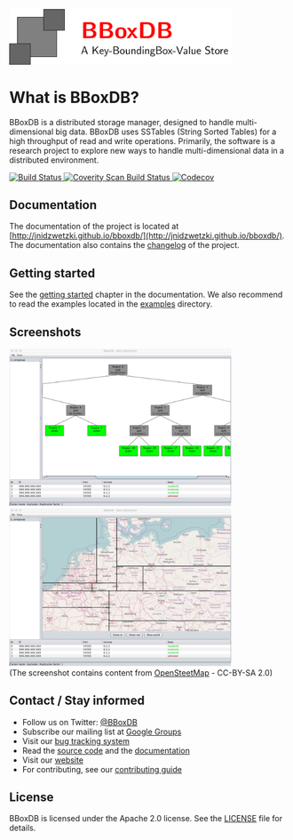 <img src="docs/logo/logo.png" width="400">

# What is BBoxDB?

BBoxDB is a distributed storage manager, designed to handle multi-dimensional big data. BBoxDB uses SSTables (String Sorted Tables) for a high throughput of read and write operations. Primarily, the software is a research project to explore new ways to handle multi-dimensional data in a distributed environment.

<a href="https://travis-ci.org/jnidzwetzki/bboxdb">
  <img alt="Build Status" src="https://travis-ci.org/jnidzwetzki/bboxdb.svg?branch=master">
</a> <a href="https://scan.coverity.com/projects/jnidzwetzki-bboxdb">
  <img alt="Coverity Scan Build Status"
       src="https://scan.coverity.com/projects/11479/badge.svg"/>
</a> <a href="https://codecov.io/gh/jnidzwetzki/bboxdb">
  <img src="https://codecov.io/gh/jnidzwetzki/bboxdb/branch/master/graph/badge.svg" alt="Codecov" />
</a>

## Documentation 
The documentation of the project is located at [http://jnidzwetzki.github.io/bboxdb/](http://jnidzwetzki.github.io/bboxdb/). The documentation also contains the [changelog](http://jnidzwetzki.github.io/bboxdb/dev/changelog.html) of the project.

## Getting started
See the [getting started](http://jnidzwetzki.github.io/bboxdb/doc/started.html) chapter in the documentation. We also recommend to read the examples located in the [examples](examples/) directory.

## Screenshots
<p><img src="docs/images/bboxdb_gui1.jpg" width="400"> <img src="docs/images/bboxdb_gui2.jpg" width="400"><br>
(The screenshot contains content from <a href="https://www.openstreetmap.org/">OpenSteetMap</a> - CC-BY-SA 2.0)
</p>

## Contact / Stay informed
* Follow us on Twitter: [@BBoxDB](https://twitter.com/BBoxDB)
* Subscribe our mailing list at [Google Groups](https://groups.google.com/forum/#!forum/bboxdb)
* Visit our [bug tracking system](https://github.com/jnidzwetzki/bboxdb/issues)
* Read the [source code](https://github.com/jnidzwetzki/bboxdb) and the [documentation](http://jnidzwetzki.github.io/bboxdb/)
* Visit our [website](http://bboxdb.org)
* For contributing, see our [contributing guide](https://github.com/jnidzwetzki/bboxdb/blob/master/CONTRIBUTING.md)

## License
BBoxDB is licensed under the Apache 2.0 license. See the [LICENSE](./LICENSE) file for details.
